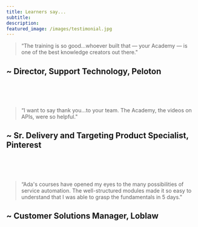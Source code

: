 ```yaml
---
title: Learners say... 
subtitle: 
description:
featured_image: /images/testimonial.jpg
---
```



> “The training is so good...whoever built that — your Academy — is one of the best knowledge creators out there."

## ~ Director, Support Technology, Peloton

<br><br><br>
> “I want to say thank you...to your team. The Academy, the videos on APIs, were so helpful."

## ~ Sr. Delivery and Targeting Product Specialist, Pinterest

<br><br><br>
> “Ada's courses have opened my eyes to the many possibilities of service automation. The well-structured modules made it so easy to understand that I was able to grasp the fundamentals in 5 days."

## ~ Customer Solutions Manager, Loblaw

